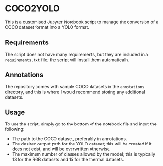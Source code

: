 # COCO2YOLO

This is a customised Jupyter Notebook script to manage the conversion of a COCO dataset format into a YOLO format.

## Requirements

The script does not have many requirements, but they are included in a `requirements.txt` file; the script will install them automatically.

## Annotations

The repository comes with sample COCO datasets in the `annotations` directory, and this is where I would recommend storing any additional datasets.

## Usage

To use the script, simply go to the bottom of the notebook file and input the following:

- The path to the COCO dataset, preferably in annotations.
- The desired output path for the YOLO dataset; this will be created if it does not exist, and will be overwritten otherwise.
- The maximum number of classes allowed by the model; this is typically 13 for the RGB datasets and 15 for the thermal datasets.
